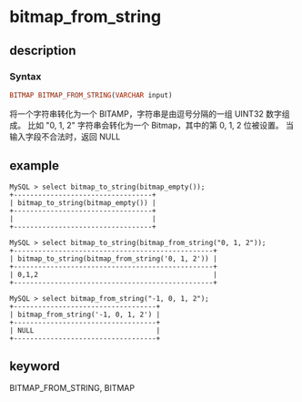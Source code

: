 # bitmap_from_string

## description

### Syntax

```Haskell
BITMAP BITMAP_FROM_STRING(VARCHAR input)
```

将一个字符串转化为一个 BITAMP，字符串是由逗号分隔的一组 UINT32 数字组成。
比如 "0, 1, 2" 字符串会转化为一个 Bitmap，其中的第 0, 1, 2 位被设置。
当输入字段不合法时，返回 NULL

## example

```Plain Text
MySQL > select bitmap_to_string(bitmap_empty());
+----------------------------------+
| bitmap_to_string(bitmap_empty()) |
+----------------------------------+
|                                  |
+----------------------------------+

MySQL > select bitmap_to_string(bitmap_from_string("0, 1, 2"));
+-------------------------------------------------+
| bitmap_to_string(bitmap_from_string('0, 1, 2')) |
+-------------------------------------------------+
| 0,1,2                                           |
+-------------------------------------------------+

MySQL > select bitmap_from_string("-1, 0, 1, 2");
+-----------------------------------+
| bitmap_from_string('-1, 0, 1, 2') |
+-----------------------------------+
| NULL                              |
+-----------------------------------+
```

## keyword

BITMAP_FROM_STRING, BITMAP
